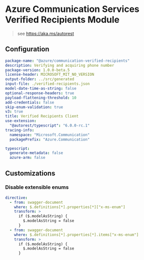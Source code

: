 # Azure Communication Services Verified Recipients Module

> see https://aka.ms/autorest

## Configuration

```yaml
package-name: "@azure/communication-verified-recipients"
description: Verifying and acquiring phone number
package-version: 1.0.0-beta.5
license-header: MICROSOFT_MIT_NO_VERSION
output-folder: ../src/generated
input-file: ./verified-recipients.json
model-date-time-as-string: false
optional-response-headers: true
payload-flattening-threshold: 10
add-credentials: false
skip-enum-validation: true
v3: true
title: Verified Recipients Client
use-extension:
  "@autorest/typescript": "6.0.0-rc.1"
tracing-info:
  namespace: "Microsoft.Communication"
  packagePrefix: "Azure.Communication"

typescript:
  generate-metadata: false
  azure-arm: false
```

## Customizations

### Disable extensible enums

```yaml
directive:
  - from: swagger-document
    where: $.definitions[*].properties[*]["x-ms-enum"]
    transform: >
      if ($.modelAsString) {
        $.modelAsString = false
      }
  - from: swagger-document
    where: $.definitions[*].properties[*].items["x-ms-enum"]
    transform: >
      if ($.modelAsString) {
        $.modelAsString = false
      }
```
